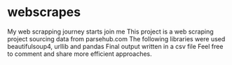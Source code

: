 # webscrapes
My web scrapping journey starts join me 
This project is a web scraping project sourcing data from parsehub.com
The following libraries were used beautifulsoup4, urllib and pandas
Final output written in a csv file
Feel free to comment and share more efficient approaches.
